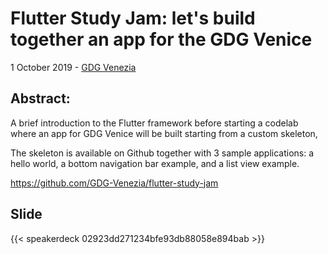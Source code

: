 # Flutter Study Jam: let's build together an app for the GDG Venice


1 October 2019 - [GDG Venezia](https://www.meetup.com/it-IT/GDG-Venezia/events/264660558/)

## Abstract:
A brief introduction to the Flutter framework before starting a codelab where an app for GDG Venice will be built starting from a custom skeleton,

The skeleton is available on Github together with 3 sample applications: a hello world, a bottom navigation bar example, and a list view example.

https://github.com/GDG-Venezia/flutter-study-jam

## Slide

{{< speakerdeck  02923dd271234bfe93db88058e894bab >}}

